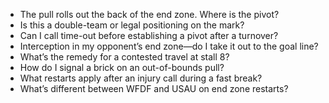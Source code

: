 - The pull rolls out the back of the end zone. Where is the pivot?
- Is this a double-team or legal positioning on the mark?
- Can I call time-out before establishing a pivot after a turnover?
- Interception in my opponent’s end zone—do I take it out to the goal line?
- What’s the remedy for a contested travel at stall 8?
- How do I signal a brick on an out-of-bounds pull?
- What restarts apply after an injury call during a fast break?
- What’s different between WFDF and USAU on end zone restarts?